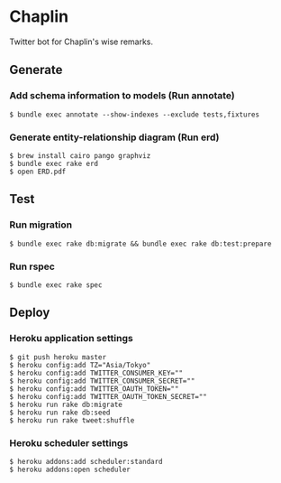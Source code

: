 # Chaplin
Twitter bot for Chaplin's wise remarks.

## Generate
### Add schema information to models (Run annotate)
    $ bundle exec annotate --show-indexes --exclude tests,fixtures

### Generate entity-relationship diagram (Run erd)
    $ brew install cairo pango graphviz
    $ bundle exec rake erd
    $ open ERD.pdf

## Test
### Run migration
    $ bundle exec rake db:migrate && bundle exec rake db:test:prepare

### Run rspec
    $ bundle exec rake spec

## Deploy
### Heroku application settings
    $ git push heroku master
    $ heroku config:add TZ="Asia/Tokyo"
    $ heroku config:add TWITTER_CONSUMER_KEY=""
    $ heroku config:add TWITTER_CONSUMER_SECRET=""
    $ heroku config:add TWITTER_OAUTH_TOKEN=""
    $ heroku config:add TWITTER_OAUTH_TOKEN_SECRET=""
    $ heroku run rake db:migrate
    $ heroku run rake db:seed
    $ heroku run rake tweet:shuffle

### Heroku scheduler settings
    $ heroku addons:add scheduler:standard
    $ heroku addons:open scheduler
